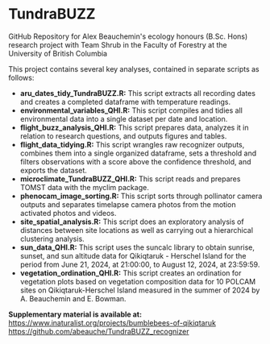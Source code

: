 # TundraBUZZ
GitHub Repository for Alex Beauchemin's ecology honours (B.Sc. Hons) research project with Team Shrub in the Faculty of Forestry at the University of British Columbia

This project contains several key analyses, contained in separate scripts as follows:

- **aru_dates_tidy_TundraBUZZ.R:** This script extracts all recording dates and creates a completed dataframe with temperature readings.
- **environmental_variables_QHI.R:** This script compiles and tidies all environmental data into a single dataset per date and location.
- **flight_buzz_analysis_QHI.R:** This script prepares data, analyzes it in relation to research questions, and outputs figures and tables.
- **flight_data_tidying.R:** This script wrangles raw recognizer outputs, combines them into a single organized dataframe, sets a threshold and filters observations with a score above the confidence threshold, and exports the dataset. 
- **microclimate_TundraBUZZ_QHI.R:** This script reads and prepares TOMST data with the myclim package.
- **phenocam_image_sorting.R:** This script sorts through pollinator camera outputs and separates timelapse camera photos from the motion activated photos and videos.
- **site_spatial_analysis.R:** This script does an exploratory analysis of distances between site locations as well as carrying out a hierarchical clustering analysis.
- **sun_data_QHI.R:** This script uses the suncalc library to obtain sunrise, sunset, and sun altitude data for Qikiqtaruk - Herschel Island for the period from June 21, 2024, at 21:00:00, to August 12, 2024, at 23:59:59.
- **vegetation_ordination_QHI.R:** This script creates an ordination for vegetation plots based on vegetation composition data for 10 POLCAM sites on Qikiqtaruk-Herschel Island measured in the summer of 2024 by A. Beauchemin and E. Bowman.


**Supplementary material is available at:**
https://www.inaturalist.org/projects/bumblebees-of-qikiqtaruk
https://github.com/abeauche/TundraBUZZ_recognizer
